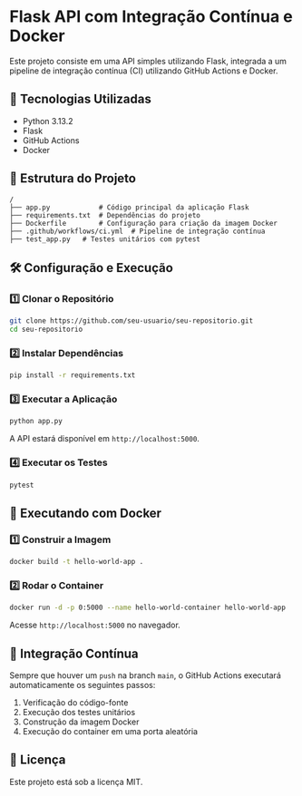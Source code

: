 # Flask API com Integração Contínua e Docker

Este projeto consiste em uma API simples utilizando Flask, integrada a um pipeline de integração contínua (CI) utilizando GitHub Actions e Docker.

## 🚀 Tecnologias Utilizadas

- Python 3.13.2
- Flask
- GitHub Actions
- Docker

## 📌 Estrutura do Projeto

```
/
├── app.py            # Código principal da aplicação Flask
├── requirements.txt  # Dependências do projeto
├── Dockerfile        # Configuração para criação da imagem Docker
├── .github/workflows/ci.yml  # Pipeline de integração contínua
├── test_app.py   # Testes unitários com pytest
```

## 🛠️ Configuração e Execução

### 1️⃣ Clonar o Repositório
```bash
git clone https://github.com/seu-usuario/seu-repositorio.git
cd seu-repositorio
```

### 2️⃣ Instalar Dependências
```bash
pip install -r requirements.txt
```

### 3️⃣ Executar a Aplicação
```bash
python app.py
```
A API estará disponível em `http://localhost:5000`.

### 4️⃣ Executar os Testes
```bash
pytest
```

## 🐳 Executando com Docker

### 1️⃣ Construir a Imagem
```bash
docker build -t hello-world-app .
```

### 2️⃣ Rodar o Container
```bash
docker run -d -p 0:5000 --name hello-world-container hello-world-app
```
Acesse `http://localhost:5000` no navegador.

## 🔄 Integração Contínua
Sempre que houver um `push` na branch `main`, o GitHub Actions executará automaticamente os seguintes passos:

1. Verificação do código-fonte
2. Execução dos testes unitários
3. Construção da imagem Docker
4. Execução do container em uma porta aleatória

## 📜 Licença
Este projeto está sob a licença MIT.


